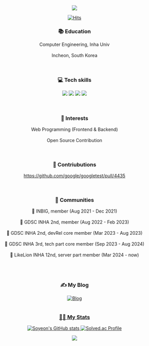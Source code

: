 <div align="center"/>
<img src="https://capsule-render.vercel.app/api?type=waving&height=200&text=Soyeon%20Kim!&color=0:ff9a9e,100:fecfef&animation=scaleIn"/>
  
[![Hits](https://hits.seeyoufarm.com/api/count/incr/badge.svg?url=https%3A%2F%2Fgithub.com%2Fkaswhy&count_bg=%23CCC2FF&title_bg=%23FF98CB&icon=&icon_color=%23FFFFFF&title=%28*%CB%8A%E1%B5%95%CB%8B*%29%EF%BE%89&edge_flat=false)](https://hits.seeyoufarm.com)

### :books: Education
Computer Engineering, Inha Univ<br/><br/>
Incheon, South Korea<br/>
<br/><br/>

### :computer: Tech skills
<img src="https://img.shields.io/badge/C++-00599C?style=flat-square&logo=Cplusplus&logoColor=white"/></a>
<img src="https://img.shields.io/badge/React-61DAFB?style=flat-square&logo=React&logoColor=white"/></a>
<img src="https://img.shields.io/badge/Django-092E20?style=flat-square&logo=Django&logoColor=white"/></a>
<img src="https://img.shields.io/badge/SpringBoot-6DB33F?style=flat-square&logo=springboot&logoColor=white"/></a>
<br/><br/><br/>

### :baby_chick: Interests
Web Programming (Frontend & Backend)<br/><br/>
Open Source Contribution<br/>
<br/><br/>

### :hatching_chick: Contriubutions
https://github.com/google/googletest/pull/4435<br/>
<br/><br/>

### :hatched_chick: Communities
:pushpin: INBIG, member (Aug 2021 - Dec 2021)<br/><br/>
:pushpin: GDSC INHA 2nd, member (Aug 2022 - Feb 2023)<br/><br/>
:pushpin: GDSC INHA 2nd, devRel core member (Mar 2023 - Aug 2023)<br/><br/>
:pushpin: GDSC INHA 3rd, tech part core member (Sep 2023 - Aug 2024)<br/><br/>
:pushpin: LikeLion INHA 12nd, server part member (Mar 2024 - now)<br/><br/>
<br/><br/>

### :writing_hand: My Blog
<a href="https://velog.io/@kaswhy/posts)" target="_blank">
<img alt="Blog" src ="https://img.shields.io/badge/Blog-20C997.svg?&style=flat-square&logo=velog&logoColor=white"/>
<br/><br/>

### :running_woman: My Stats
![Soyeon's GitHub stats](https://github-readme-stats.vercel.app/api?username=kaswhy&show_icons=true&theme=dracula)
[![Solved.ac Profile](http://mazassumnida.wtf/api/v2/generate_badge?boj=lily7472)](https://solved.ac/lily7472/)
<br/>

<img src="https://capsule-render.vercel.app/api?type=waving&section=footer&height=200&color=0:ff9a9e,100:fecfef"/>
